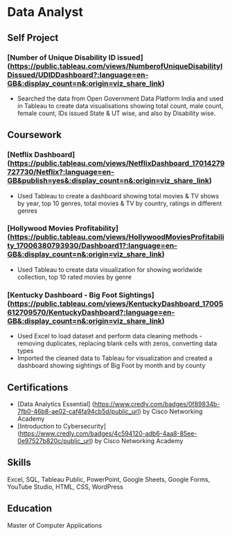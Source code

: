# Data Analyst

## Self Project
### [Number of Unique Disability ID issued] (https://public.tableau.com/views/NumberofUniqueDisabilityIDissued/UDIDDashboard?:language=en-GB&:display_count=n&:origin=viz_share_link)
- Searched the data from Open Government Data Platform India and used in Tableau to create data visualisations showing total count, male count, female count, IDs issued State & UT wise, and also by Disability wise.

## Coursework
### [Netflix Dashboard] (https://public.tableau.com/views/NetflixDashboard_17014279727730/Netflix?:language=en-GB&publish=yes&:display_count=n&:origin=viz_share_link)
- Used Tableau to create a dashboard showing total movies & TV shows by year, top 10 genres, total movies & TV by country, ratings in different genres

### [Hollywood Movies Profitability] (https://public.tableau.com/views/HollywoodMoviesProfitability_17006380793930/Dashboard1?:language=en-GB&:display_count=n&:origin=viz_share_link)
- Used Tableau to create data visualization for showing worldwide collection, top 10 rated movies by genre

### [Kentucky Dashboard - Big Foot Sightings] (https://public.tableau.com/views/KentuckyDashboard_17005612709570/KentuckyDashboard?:language=en-GB&:display_count=n&:origin=viz_share_link)
- Used Excel to load dataset and perform data cleaning methods - removing duplicates, replacing blank cells with zeros, converting data types
- Imported the cleaned data to Tableau for visualization and created a dashboard showing sightings of Big Foot by month and by county

## Certifications
- [Data Analytics Essential] (https://www.credly.com/badges/0f89834b-7fb0-46b8-ae02-caf4fa94cb5d/public_url) by Cisco Networking Academy
- [Introduction to Cybersecurity] (https://www.credly.com/badges/4c594120-adb6-4aa8-85ee-0e97527b820c/public_url) by Cisco Networking Academy

## Skills
Excel, SQL, Tableau Public, PowerPoint, Google Sheets, Google Forms, YouTube Studio, HTML, CSS, WordPress

## Education
Master of Computer Applications

